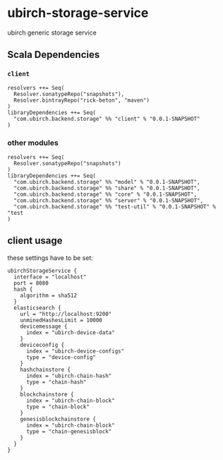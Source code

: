 # ubirch-storage-service
ubirch generic storage service 

## Scala Dependencies

### `client`
    resolvers ++= Seq(
	  Resolver.sonatypeRepo("snapshots"),
	  Resolver.bintrayRepo("rick-beton", "maven")
	)
    libraryDependencies ++= Seq(
      "com.ubirch.backend.storage" %% "client" % "0.0.1-SNAPSHOT"
    )

### other modules

    resolvers ++= Seq(
	  Resolver.sonatypeRepo("snapshots")
	)
    libraryDependencies ++= Seq(
      "com.ubirch.backend.storage" %% "model" % "0.0.1-SNAPSHOT",
      "com.ubirch.backend.storage" %% "share" % "0.0.1-SNAPSHOT",
      "com.ubirch.backend.storage" %% "core" % "0.0.1-SNAPSHOT",
      "com.ubirch.backend.storage" %% "server" % "0.0.1-SNAPSHOT",
      "com.ubirch.backend.storage" %% "test-util" % "0.0.1-SNAPSHOT" % "test
    )

## client usage

these settings have to be set:
```
ubirchStorageService {
  interface = "localhost"
  port = 8080
  hash {
    algorithm = sha512
  }
  elasticsearch {
    url = "http://localhost:9200"
    unminedHashesLimit = 10000
    devicemessage {
      index = "ubirch-device-data"
    }
    deviceconfig {
      index = "ubirch-device-configs"
      type = "device-config"
    }
    hashchainstore {
      index = "ubirch-chain-hash"
      type = "chain-hash"
    }
    blockchainstore {
      index = "ubirch-chain-block"
      type = "chain-block"
    }
    genesisblockchainstore {
      index = "ubirch-chain-block"
      type = "chain-genesisblock"
    }
  }
}
```